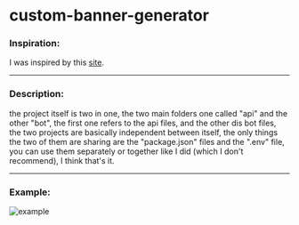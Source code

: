 # custom-banner-generator

### Inspiration:
I was inspired by this [site](https://discord.c99.nl).

---
### Description:
the project itself is two in one, the two main folders one called "api" and the other "bot", the first one refers to the api files, and the other dis bot files, the two projects are basically independent between itself, the only things the two of them are sharing are the "package.json" files and the ".env" file, you can use them separately or together like I did (which I don't recommend), I think that's it.

---
### Example:
<img src="https://imgur.com/g1qTdNn.png" alt="example">
